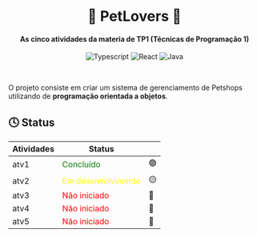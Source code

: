 <div align="center">

# 🐶 PetLovers 🐶

#### As cinco atividades da materia de TP1 (Técnicas de Programação 1)

![Typescript](https://img.shields.io/badge/TypeScript-007ACC?style=for-the-badge&logo=typescript&logoColor=white)
![React](https://img.shields.io/badge/React-20232A?style=for-the-badge&logo=react&logoColor=61DAFB)
![Java](https://img.shields.io/badge/Java-ED8B00?style=for-the-badge&logo=openjdk&logoColor=white)

</div>

<br>


O projeto consiste em criar um sistema de gerenciamento de Petshops utilizando de __programação orientada a objetos__.

## 🕓 Status

| Atividades | Status                                                |   |
|------------|-------------------------------------------------------|---| 
| atv1       | <span style="color:green">Concluído</span>            |🟢|
| atv2       | <span style="color:yellow">Em desenvolvimento </span> |🟡|
| atv3       | <span style="color:red">Não iniciado</span>           |🔴|
| atv4       | <span style="color:red">Não iniciado</span>           |🔴|
| atv5       | <span style="color:red">Não iniciado</span>           |🔴|
